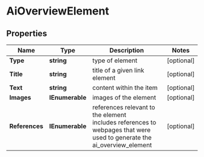 # AiOverviewElement


## Properties

| Name | Type | Description | Notes |
|------------ | ------------- | ------------- | -------------|
**Type** | **string** | type of element |[optional]|
**Title** | **string** | title of a given link element |[optional]|
**Text** | **string** | content within the item |[optional]|
**Images** | **IEnumerable<AiModeImagesElementInfo>** | images of the element |[optional]|
**References** | **IEnumerable<AiModeAiOverviewReferenceInfo>** | references relevant to the element<br>includes references to webpages that were used to generate the ai_overview_element |[optional]|